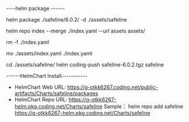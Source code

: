 ----helm package ------

helm package ./safeline/6.0.2/ -d ./assets/safeline

helm repo index --merge ./index.yaml --url assets assets/

rm -f ./index.yaml

mv ./assets/index.yaml ./index.yaml

cd ./assets/safeline/
helm coding-push safeline-6.0.2.tgz safeline

------HelmChart Install-----------
- HelmChart Web URL:
https://g-otkk6267.coding.net/public-artifacts/Charts/safeline/packages
- HelmChart Repo URL:
https://g-otkk6267-helm.pkg.coding.net/Charts/safeline
Sample：
helm repo add safeline https://g-otkk6267-helm.pkg.coding.net/Charts/safeline